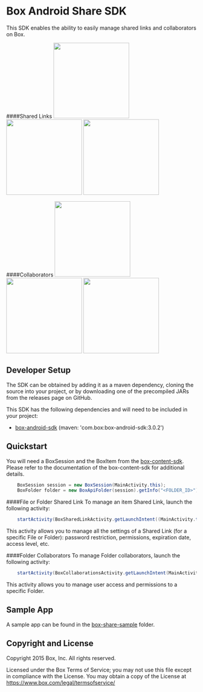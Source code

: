 Box Android Share SDK
==============
This SDK enables the ability to easily manage shared links and collaborators on Box.

####Shared Links
<img src="https://cloud.box.com/shared/static/cvdtf4475mf39r47s066de79ukpwlwwv.png" width="200"/>
<img src="https://cloud.box.com/shared/static/gqi9a9xzucjd9u9vkmf1zzwulbvnlbki.png" width="200"/>
<img src="https://cloud.box.com/shared/static/xh0n3ewuk1s68o9x8z195fgknqj41ij3.png" width="200"/>

####Collaborators
<img src="https://cloud.box.com/shared/static/855dkoj2nyk1obtiqpc2k5dr1o85tpp9.png" width="200"/>
<img src="https://cloud.box.com/shared/static/pz3ujyihzwd7du9bqtrn5cqveg5pzdqo.png" width="200"/>
<img src="https://cloud.box.com/shared/static/7r90gmo7zq3q4zs5otjvi0bf4s1ya01g.png" width="200"/>

Developer Setup
--------------
The SDK can be obtained by adding it as a maven dependency, cloning the source into your project, or by downloading one of the precompiled JARs from the releases page on GitHub.

This SDK has the following dependencies and will need to be included in your project:
* [box-android-sdk](https://github.com/box/box-android-content-sdk) (maven: 'com.box:box-android-sdk:3.0.2')

Quickstart
--------------
You will need a BoxSession and the BoxItem from the [box-content-sdk](https://github.com/box/box-android-content-sdk). Please refer to the documentation of the box-content-sdk for additional details.
```java
    BoxSession session = new BoxSession(MainActivity.this);
    BoxFolder folder = new BoxApiFolder(session).getInfo("<FOLDER_ID>").send();
```

####File or Folder Shared Link
To manage an item Shared Link, launch the following activity:
```java
    startActivity(BoxSharedLinkActivity.getLaunchIntent((MainActivity.this, folder, session));
```
This activity allows you to manage all the settings of a Shared Link (for a specific File or Folder): password restriction, permissions, expiration date, access level, etc.

####Folder Collaborators
To manage Folder collaborators, launch the following activity:
```java
    startActivity(BoxCollaborationsActivity.getLaunchIntent(MainActivity.this, folder, session));
```
This activity allows you to manage user access and permissions to a specific Folder. 

Sample App
--------------
A sample app can be found in the [box-share-sample](../../tree/master/box-share-sample) folder.

Copyright and License
---------------------
Copyright 2015 Box, Inc. All rights reserved.

Licensed under the Box Terms of Service; you may not use this file except in compliance with the License.
You may obtain a copy of the License at https://www.box.com/legal/termsofservice/​

